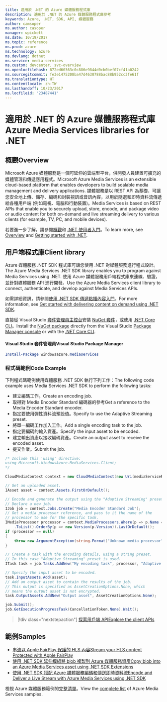 ```yaml
---
title: 適用於 .NET 的 Azure 媒體服務程式庫
description: 適用於 .NET 的 Azure 媒體服務程式庫參考
keywords: Azure, .NET, SDK, API, 媒體服務
author: camsoper
ms.author: casoper
manager: wpickett
ms.date: 10/19/2017
ms.topic: reference
ms.prod: azure
ms.technology: azure
ms.devlang: dotnet
ms.service: media-services
ms.custom: devcenter, svc-overview
ms.openlocfilehash: 872ed60363c0c886e9844d0cb0bef07cf41a0242
ms.sourcegitcommit: fe3e1475208ba47d4630788bac88b952cc3fe61f
ms.translationtype: HT
ms.contentlocale: zh-TW
ms.lasthandoff: 10/23/2017
ms.locfileid: "23487441"
---
```

# <a name="azure-media-services-libraries-for-net"></a><span data-ttu-id="7eaff-104">適用於 .NET 的 Azure 媒體服務程式庫</span><span class="sxs-lookup"><span data-stu-id="7eaff-104">Azure Media Services libraries for .NET</span></span>

## <a name="overview"></a><span data-ttu-id="7eaff-105">概觀</span><span class="sxs-lookup"><span data-stu-id="7eaff-105">Overview</span></span>

<span data-ttu-id="7eaff-106">Microsoft Azure 媒體服務是一個可延伸的雲端型平台，供開發人員建置可擴充的媒體管理和傳遞應用程式。</span><span class="sxs-lookup"><span data-stu-id="7eaff-106">Microsoft Azure Media Services is an extensible cloud-based platform that enables developers to build scalable media management and delivery applications.</span></span> <span data-ttu-id="7eaff-107">媒體服務是以 REST API 為基礎，可讓您安全地上傳、儲存、編碼和封裝視訊或音訊內容，以用於隨選和即時資料流傳遞給各種用戶端 (例如電視、電腦和行動裝置)。</span><span class="sxs-lookup"><span data-stu-id="7eaff-107">Media Services is based on REST APIs that enable you to securely upload, store, encode, and package video or audio content for both on-demand and live streaming delivery to various clients (for example, TV, PC, and mobile devices).</span></span> 

<span data-ttu-id="7eaff-108">若要進一步了解，請參閱[概觀](/azure/media-services/media-services-overview)和 [.NET 使用者入門](/azure/media-services/media-services-dotnet-how-to-use)。</span><span class="sxs-lookup"><span data-stu-id="7eaff-108">To learn more, see [Overview](/azure/media-services/media-services-overview) and [Getting started with .NET](/azure/media-services/media-services-dotnet-how-to-use).</span></span> 

## <a name="client-library"></a><span data-ttu-id="7eaff-109">用戶端程式庫</span><span class="sxs-lookup"><span data-stu-id="7eaff-109">Client library</span></span>

<span data-ttu-id="7eaff-110">Azure 媒體服務 .NET SDK 程式庫可讓您使用 .NET 對媒體服務進行程式設計。</span><span class="sxs-lookup"><span data-stu-id="7eaff-110">The Azure Media Services .NET SDK library enables you to program against Media Services using .NET.</span></span> <span data-ttu-id="7eaff-111">使用 Azure 媒體服務用戶端程式庫來連線、驗證，並針對媒體服務 API 進行開發。</span><span class="sxs-lookup"><span data-stu-id="7eaff-111">Use the Azure Media Services client library to connect, authenticate, and develop against Media Services APIs.</span></span>  

<span data-ttu-id="7eaff-112">如需詳細資訊，請參閱[使用 .NET SDK 傳遞點播內容入門](/azure/media-services/media-services-dotnet-get-started)。</span><span class="sxs-lookup"><span data-stu-id="7eaff-112">For more information, see [Get started with delivering content on demand using .NET SDK](/azure/media-services/media-services-dotnet-get-started).</span></span>

<span data-ttu-id="7eaff-113">直接從 Visual Studio [套件管理員主控台][PackageManager]安裝 [NuGet 套件](https://www.nuget.org/packages/windowsazure.mediaservices)，或使用 [.NET Core CLI][DotNetCLI]。</span><span class="sxs-lookup"><span data-stu-id="7eaff-113">Install the [NuGet package](https://www.nuget.org/packages/windowsazure.mediaservices) directly from the Visual Studio [Package Manager console][PackageManager] or with the [.NET Core CLI][DotNetCLI].</span></span>

#### <a name="visual-studio-package-manager"></a><span data-ttu-id="7eaff-114">Visual Studio 套件管理員</span><span class="sxs-lookup"><span data-stu-id="7eaff-114">Visual Studio Package Manager</span></span>

```powershell
Install-Package windowsazure.mediaservices
```

### <a name="code-example"></a><span data-ttu-id="7eaff-115">程式碼範例</span><span class="sxs-lookup"><span data-stu-id="7eaff-115">Code Example</span></span>

<span data-ttu-id="7eaff-116">下列程式碼範例使用媒體服務 .NET SDK 執行下列工作：</span><span class="sxs-lookup"><span data-stu-id="7eaff-116">The following code example uses Media Services .NET SDK to perform the following tasks:</span></span>

- <span data-ttu-id="7eaff-117">建立編碼工作。</span><span class="sxs-lookup"><span data-stu-id="7eaff-117">Create an encoding job.</span></span>
- <span data-ttu-id="7eaff-118">取得對 Media Encoder Standard 編碼器的參考</span><span class="sxs-lookup"><span data-stu-id="7eaff-118">Get a reference to the Media Encoder Standard encoder.</span></span>
- <span data-ttu-id="7eaff-119">指定要使用彈性資料流預設值。</span><span class="sxs-lookup"><span data-stu-id="7eaff-119">Specify to use the Adaptive Streaming preset.</span></span>
- <span data-ttu-id="7eaff-120">將單一編碼工作加入工作。</span><span class="sxs-lookup"><span data-stu-id="7eaff-120">Add a single encoding task to the job.</span></span>
- <span data-ttu-id="7eaff-121">指定要編碼的輸入資產。</span><span class="sxs-lookup"><span data-stu-id="7eaff-121">Specify the input asset to be encoded.</span></span>
- <span data-ttu-id="7eaff-122">建立輸出資產以接收編碼資產。</span><span class="sxs-lookup"><span data-stu-id="7eaff-122">Create an output asset to receive the encoded asset.</span></span>
- <span data-ttu-id="7eaff-123">提交作業。</span><span class="sxs-lookup"><span data-stu-id="7eaff-123">Submit the job.</span></span>


```csharp
/* Include this 'using' directive:
using Microsoft.WindowsAzure.MediaServices.Client;
*/

CloudMediaContext context = new CloudMediaContext(new Uri(mediaServiceRESTAPIEndpoint), tokenProvider);

// Get an uploaded asset.
IAsset asset = context.Assets.FirstOrDefault();

// Encode and generate the output using the "Adaptive Streaming" preset.
// Declare a new job.
IJob job = context.Jobs.Create("Media Encoder Standard Job");
// Get a media processor reference, and pass to it the name of the 
// processor to use for the specific task.
IMediaProcessor processor = context.MediaProcessors.Where(p => p.Name == mediaProcessorName)
    .ToList().OrderBy(p => new Version(p.Version)).LastOrDefault();
if (processor == null) 
{
    throw new ArgumentException(string.Format("Unknown media processor", mediaProcessorName));
}

// Create a task with the encoding details, using a string preset.
// In this case "Adaptive Streaming" preset is used.
ITask task = job.Tasks.AddNew("My encoding task", processor, "Adaptive Streaming", TaskOptions.None);

// Specify the input asset to be encoded.
task.InputAssets.Add(asset);
// Add an output asset to contain the results of the job. 
// This output is specified as AssetCreationOptions.None, which 
// means the output asset is not encrypted. 
task.OutputAssets.AddNew("Output asset", AssetCreationOptions.None);

job.Submit();
job.GetExecutionProgressTask(CancellationToken.None).Wait();
```

> [!div class="nextstepaction"]
> [<span data-ttu-id="7eaff-124">探索用戶端 API</span><span class="sxs-lookup"><span data-stu-id="7eaff-124">Explore the client APIs</span></span>](/dotnet/api/overview/azure/mediaservices/client)

## <a name="samples"></a><span data-ttu-id="7eaff-125">範例</span><span class="sxs-lookup"><span data-stu-id="7eaff-125">Samples</span></span>

- [<span data-ttu-id="7eaff-126">串流以 Apple FairPlay 保護的 HLS 內容</span><span class="sxs-lookup"><span data-stu-id="7eaff-126">Stream your HLS content Protected with Apple FairPlay</span></span>](https://azure.microsoft.com/resources/samples/media-services-dotnet-dynamic-encryption-with-fairplay/)
- [<span data-ttu-id="7eaff-127">使用 .NET SDK 延伸模組將 blob 複製到 Azure 媒體服務資產</span><span class="sxs-lookup"><span data-stu-id="7eaff-127">Copy blob into an Azure Media Services asset using .NET SDK Extensions</span></span>](https://azure.microsoft.com/resources/samples/media-services-dotnet-copy-blob-into-asset/)
- [<span data-ttu-id="7eaff-128">使用 .NET SDK 搭配 Azure 媒體服務編碼和傳送即時資料流</span><span class="sxs-lookup"><span data-stu-id="7eaff-128">Encode and Deliver a Live Stream with Azure Media Services using .NET SDK</span></span>](https://azure.microsoft.com/resources/samples/media-services-dotnet-encode-live-stream-with-ams-clear/)

<span data-ttu-id="7eaff-129">檢視 Azure 媒體服務範例的[完整清單](https://azure.microsoft.com/resources/samples/?platform=dotnet&service=media-services)。</span><span class="sxs-lookup"><span data-stu-id="7eaff-129">View the [complete list](https://azure.microsoft.com/resources/samples/?platform=dotnet&service=media-services) of Azure Media Services samples.</span></span>


[PackageManager]: https://docs.microsoft.com/nuget/tools/package-manager-console
[DotNetCLI]: https://docs.microsoft.com/dotnet/core/tools/dotnet-add-package
